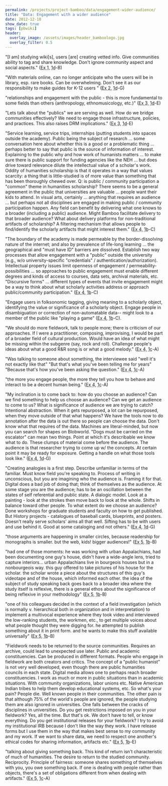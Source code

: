 ```yaml
---
permalink: /projects/project-bamboo/data/engagement-wider-audience/
title: "Data: Engagement with a wider audience"
date: 2012-12-18
show_date: true
tags: [pbwiki]
header:
  overlay_image: /assets/images/header_bamboologo.jpg
  overlay_filter: 0.5
---
```

<p>"[I am] studying wiki[s], users [are] creating vetted info. Give communities ability to tag and share knowledge. Don't ignore community aspect and social aspects." (<span class="glossary-term" title="Initial Impressions and Questions: " what="" do="" you="" hope="" bamboo="" will="" accomplish="" questions="" have="" regarding=""><abbr title="Initial Impressions and Questions: " what="" do="" you="" hope="" bamboo="" will="" accomplish="" questions="" have="" regarding="">Ex 1</abbr></span>, <span class="glossary-term" title="Workshop 1d (Princeton; July 14-16, 2008), Understanding Arts and Humanities Scholarship, brought together interested parties from across the globe to discuss how they work, what challenges they face, and how Bamboo could make their jobs easier."><abbr title="Workshop 1d (Princeton; July 14-16, 2008), Understanding Arts and Humanities Scholarship, brought together interested parties from across the globe to discuss how they work, what challenges they face, and how Bamboo could make their jobs easier.">1d</abbr></span>-B)</p>
<p>"With materials online, can no longer anticipate who the users will be in library, esp. rare books.  Can be overwhelming.  Don't see it as our responsibility to make guides for K-12 users " (<span class="glossary-term" title="Exploring Scholarly Practice: " during="" a="" really="" good="" day="" term="" research="" cycle="" etc.="" what="" productive="" things="" do="" you="" in="" relation="" to="" humanities="" how="" accomplish="" that="" task=""><abbr title="Exploring Scholarly Practice: " during="" a="" really="" good="" day="" term="" research="" cycle="" etc.="" what="" productive="" things="" do="" you="" in="" relation="" to="" humanities="" how="" accomplish="" that="" task="">Ex 2</abbr></span>, <span class="glossary-term" title="Workshop 1d (Princeton; July 14-16, 2008), Understanding Arts and Humanities Scholarship, brought together interested parties from across the globe to discuss how they work, what challenges they face, and how Bamboo could make their jobs easier."><abbr title="Workshop 1d (Princeton; July 14-16, 2008), Understanding Arts and Humanities Scholarship, brought together interested parties from across the globe to discuss how they work, what challenges they face, and how Bamboo could make their jobs easier.">1d</abbr></span>-G)</p>
<p>"relationships and engagement with the public - this is more fundamental to some fields than others (anthropology, ethnomusicology, etc.)" (<span class="glossary-term" title="Common and Uncommon: " what="" are="" common="" themes="" that="" have="" emerged="" from="" your="" exploration="" of="" scholarly="" practices="" based="" on="" discussion="" two="" piqued="" the="" curiosity="" those="" at="" table="" or="" uncommon="" makes="" these="" and=""><abbr title="Common and Uncommon: " what="" are="" common="" themes="" that="" have="" emerged="" from="" your="" exploration="" of="" scholarly="" practices="" based="" on="" discussion="" two="" piqued="" the="" curiosity="" those="" at="" table="" or="" uncommon="" makes="" these="" and="">Ex 3</abbr></span>, <span class="glossary-term" title="Workshop 1d (Princeton; July 14-16, 2008), Understanding Arts and Humanities Scholarship, brought together interested parties from across the globe to discuss how they work, what challenges they face, and how Bamboo could make their jobs easier."><abbr title="Workshop 1d (Princeton; July 14-16, 2008), Understanding Arts and Humanities Scholarship, brought together interested parties from across the globe to discuss how they work, what challenges they face, and how Bamboo could make their jobs easier.">1d</abbr></span>-E)</p>
<p>"Lets talk about the "publics" we are serving as well. How do we bridge communities effectively? We need to engage those infrastructure, policies, and practices.  This also raises DRM implications." (<span class="glossary-term" title="Common and Uncommon: " what="" are="" common="" themes="" that="" have="" emerged="" from="" your="" exploration="" of="" scholarly="" practices="" based="" on="" discussion="" two="" piqued="" the="" curiosity="" those="" at="" table="" or="" uncommon="" makes="" these="" and=""><abbr title="Common and Uncommon: " what="" are="" common="" themes="" that="" have="" emerged="" from="" your="" exploration="" of="" scholarly="" practices="" based="" on="" discussion="" two="" piqued="" the="" curiosity="" those="" at="" table="" or="" uncommon="" makes="" these="" and="">Ex 3</abbr></span>, <span class="glossary-term" title="Workshop 1d (Princeton; July 14-16, 2008), Understanding Arts and Humanities Scholarship, brought together interested parties from across the globe to discuss how they work, what challenges they face, and how Bamboo could make their jobs easier."><abbr title="Workshop 1d (Princeton; July 14-16, 2008), Understanding Arts and Humanities Scholarship, brought together interested parties from across the globe to discuss how they work, what challenges they face, and how Bamboo could make their jobs easier.">1d</abbr></span>-E)</p>
<p>"Service learning, service trips, internships (putting students into spaces outside the academy). Public being the subject of research ... some conversation here about whether this is a good or a problematic thing ... perhaps better to say that public is the source of information of interest. Explaining to the public why and how work of humanists matters ... to make sure there is public support for funding agencies like the NEH ... but does drive toward relevance dilute the intellectual value of a scholar's work.  Oddity of humanities scholarship is that it operates in a way that values scarcity:  a thing that is little-studied is of more value than something that has been thoroughly chewed over. Q:  is public / community participation a "common" theme in humanities scholarship? There seems to be a general agreement in the public that universities are valuable ... people want their kids to attend. In visual arts, certainly ... anything that requires an audience ... but perhaps not all disciplines are engaged in making public / community participation happen. Any field can benefit by delivering what one knows to a broader (including a public) audience.  Might Bamboo facilitate delivery to that broader audience?  What about delivery platforms for non-traditional artifacts of scholarship?  A filtering mechanism that allows people to find/identify the scholarly artifacts that might interest them." (<span class="glossary-term" title="Unpacking a Commonality: " what="" discrete="" practices="" are="" involved="" in="" these="" themes="" outstanding="" issues="" need="" to="" be="" addressed="" regards=""><abbr title="Unpacking a Commonality: " what="" discrete="" practices="" are="" involved="" in="" these="" themes="" outstanding="" issues="" need="" to="" be="" addressed="" regards="">Ex 4</abbr></span>, <span class="glossary-term" title="Workshop 1b (Chicago; May 15-17, 2008), Understanding Arts and Humanities Scholarship, brought together interested parties from across the globe to discuss how they work, what challenges they face, and how Bamboo could make their jobs easier."><abbr title="Workshop 1b (Chicago; May 15-17, 2008), Understanding Arts and Humanities Scholarship, brought together interested parties from across the globe to discuss how they work, what challenges they face, and how Bamboo could make their jobs easier.">1b</abbr></span>-C)</p>
<p>"The boundary of the academy is made permeable by the border-dissolving nature of the internet; and also by prevalence of life-long learning ... the geographical and "must have ID" barriers are dissolved. Establish two way processes that allow engagement with a "public" outside the university (e.g., w/o university-specific "credentials" / authentication/authorization). Intellectual property issues limit openness of engagement / permeability-possibilities ... so approaches to public engagement must enable different degrees and kinds of access to courses, data sets, archival materials, etc. "Discursive forms" ... different types of events that invite engagement might be a way to think about what scholarly activities address or approach public/community participation." (<span class="glossary-term" title="Unpacking a Commonality: " what="" discrete="" practices="" are="" involved="" in="" these="" themes="" outstanding="" issues="" need="" to="" be="" addressed="" regards=""><abbr title="Unpacking a Commonality: " what="" discrete="" practices="" are="" involved="" in="" these="" themes="" outstanding="" issues="" need="" to="" be="" addressed="" regards="">Ex 4</abbr></span>, <span class="glossary-term" title="Workshop 1b (Chicago; May 15-17, 2008), Understanding Arts and Humanities Scholarship, brought together interested parties from across the globe to discuss how they work, what challenges they face, and how Bamboo could make their jobs easier."><abbr title="Workshop 1b (Chicago; May 15-17, 2008), Understanding Arts and Humanities Scholarship, brought together interested parties from across the globe to discuss how they work, what challenges they face, and how Bamboo could make their jobs easier.">1b</abbr></span>-C)</p>
<p>"Engage users in folksonomic tagging, giving meaning to a scholarly object, identifying the value or significance of a scholarly object. Engage people in disambiguation or correction of non-automatable data-- might look to a member of the public like "playing a game" (<span class="glossary-term" title="Unpacking a Commonality: " what="" discrete="" practices="" are="" involved="" in="" these="" themes="" outstanding="" issues="" need="" to="" be="" addressed="" regards=""><abbr title="Unpacking a Commonality: " what="" discrete="" practices="" are="" involved="" in="" these="" themes="" outstanding="" issues="" need="" to="" be="" addressed="" regards="">Ex 4</abbr></span>, <span class="glossary-term" title="Workshop 1b (Chicago; May 15-17, 2008), Understanding Arts and Humanities Scholarship, brought together interested parties from across the globe to discuss how they work, what challenges they face, and how Bamboo could make their jobs easier."><abbr title="Workshop 1b (Chicago; May 15-17, 2008), Understanding Arts and Humanities Scholarship, brought together interested parties from across the globe to discuss how they work, what challenges they face, and how Bamboo could make their jobs easier.">1b</abbr></span>-C).</p>
<p>"We should do more fieldwork, talk to people more; there is criticism of our approaches. If I were a practitioner, composing, improvising, I would be part of a broader field of cultural production.  Would have an idea of what might be missing within the subgenre (say, rock and roll). Challenge people's ideas about what a good R&R song is or what a good melody." (<span class="glossary-term" title="Unpacking a Commonality: " what="" discrete="" practices="" are="" involved="" in="" these="" themes="" outstanding="" issues="" need="" to="" be="" addressed="" regards=""><abbr title="Unpacking a Commonality: " what="" discrete="" practices="" are="" involved="" in="" these="" themes="" outstanding="" issues="" need="" to="" be="" addressed="" regards="">Ex 4</abbr></span>, <span class="glossary-term" title="Workshop 1c (Paris; June 9-11, 2008), Understanding Arts and Humanities Scholarship, brought together interested parties from across the globe to discuss how they work, what challenges they face, and how Bamboo could make their jobs easier."><abbr title="Workshop 1c (Paris; June 9-11, 2008), Understanding Arts and Humanities Scholarship, brought together interested parties from across the globe to discuss how they work, what challenges they face, and how Bamboo could make their jobs easier.">1c</abbr></span>-A)</p>
<p>"Was talking to someone about something, the interviewee said "well it's not exactly like that" "But that's what you've been telling me for years" "Because that's how you've been asking the question." (<span class="glossary-term" title="Unpacking a Commonality: " what="" discrete="" practices="" are="" involved="" in="" these="" themes="" outstanding="" issues="" need="" to="" be="" addressed="" regards=""><abbr title="Unpacking a Commonality: " what="" discrete="" practices="" are="" involved="" in="" these="" themes="" outstanding="" issues="" need="" to="" be="" addressed="" regards="">Ex 4</abbr></span>, <span class="glossary-term" title="Workshop 1c (Paris; June 9-11, 2008), Understanding Arts and Humanities Scholarship, brought together interested parties from across the globe to discuss how they work, what challenges they face, and how Bamboo could make their jobs easier."><abbr title="Workshop 1c (Paris; June 9-11, 2008), Understanding Arts and Humanities Scholarship, brought together interested parties from across the globe to discuss how they work, what challenges they face, and how Bamboo could make their jobs easier.">1c</abbr></span>-A)</p>
<p>"the more you engage people, the more they tell you how to behave and interact to be a decent human being." (<span class="glossary-term" title="Unpacking a Commonality: " what="" discrete="" practices="" are="" involved="" in="" these="" themes="" outstanding="" issues="" need="" to="" be="" addressed="" regards=""><abbr title="Unpacking a Commonality: " what="" discrete="" practices="" are="" involved="" in="" these="" themes="" outstanding="" issues="" need="" to="" be="" addressed="" regards="">Ex 4</abbr></span>, <span class="glossary-term" title="Workshop 1c (Paris; June 9-11, 2008), Understanding Arts and Humanities Scholarship, brought together interested parties from across the globe to discuss how they work, what challenges they face, and how Bamboo could make their jobs easier."><abbr title="Workshop 1c (Paris; June 9-11, 2008), Understanding Arts and Humanities Scholarship, brought together interested parties from across the globe to discuss how they work, what challenges they face, and how Bamboo could make their jobs easier.">1c</abbr></span>-A)</p>
<p>"My inclination is to come back to:  how do you choose an audience? Can we find something to help us choose an audience? Can we get an audience to come to us? What is significance of audience we are trying to catch? Intentional abstraction. When it gets repurposed, a lot can be repurposed, when they move outside of that what happens?   We have the tools now to do annotation after the data is out there so people can choose the data. Don't know what that requires of the data. Machines are literal-minded, but now you can search for shapes on Blobworld. "Dogs must be carried on the escalator" can mean two things. Point at which it's describable we know what to do. These clumps of material come before the audience. The audience is that researcher trying to come up w/ the concepts. At certain point it may be ready for exposure. Getting a handle on what those tools look like." (<span class="glossary-term" title="Unpacking a Commonality: " what="" discrete="" practices="" are="" involved="" in="" these="" themes="" outstanding="" issues="" need="" to="" be="" addressed="" regards=""><abbr title="Unpacking a Commonality: " what="" discrete="" practices="" are="" involved="" in="" these="" themes="" outstanding="" issues="" need="" to="" be="" addressed="" regards="">Ex 4</abbr></span>, <span class="glossary-term" title="Workshop 1d (Princeton; July 14-16, 2008), Understanding Arts and Humanities Scholarship, brought together interested parties from across the globe to discuss how they work, what challenges they face, and how Bamboo could make their jobs easier."><abbr title="Workshop 1d (Princeton; July 14-16, 2008), Understanding Arts and Humanities Scholarship, brought together interested parties from across the globe to discuss how they work, what challenges they face, and how Bamboo could make their jobs easier.">1d</abbr></span>-G)</p>
<p>"Creating analogies is a first step. Describe unfamiliar in terms of the familiar. Must know field you're speaking to. Process of writing in unconscious, but you are imagining who the audience is. Framing it for that. Digital does a bad job of doing that; think of themselves as the audience. At some stage you are the audience; has to be an oscillation between the states of self referential and public state. A dialogic model. Look at a painting - look at the strokes then move back to look at the whole. Shifts in balance toward other people. To what extent do we choose an audience? Done workshops for graduate students and faculty on how to get published. But History projects - catalogues of baseball cards, blueprints, and posters. Doesn't really serve scholars' aims all that well.  Sifting has to be with users and use behind it. Good at some cataloging and not others." (<span class="glossary-term" title="Unpacking a Commonality: " what="" discrete="" practices="" are="" involved="" in="" these="" themes="" outstanding="" issues="" need="" to="" be="" addressed="" regards=""><abbr title="Unpacking a Commonality: " what="" discrete="" practices="" are="" involved="" in="" these="" themes="" outstanding="" issues="" need="" to="" be="" addressed="" regards="">Ex 4</abbr></span>, <span class="glossary-term" title="Workshop 1d (Princeton; July 14-16, 2008), Understanding Arts and Humanities Scholarship, brought together interested parties from across the globe to discuss how they work, what challenges they face, and how Bamboo could make their jobs easier."><abbr title="Workshop 1d (Princeton; July 14-16, 2008), Understanding Arts and Humanities Scholarship, brought together interested parties from across the globe to discuss how they work, what challenges they face, and how Bamboo could make their jobs easier.">1d</abbr></span>-G)</p>
<p>"those arguments are happening in smaller circles, because readership for monographs is smaller. but the web, kids!  bigger audiences!" (<span class="glossary-term" title="Unpacking the Uncommon: " what="" discrete="" practices="" are="" involved="" in="" these="" themes="" outstanding="" issues="" need="" to="" be="" addressed="" regards=""><abbr title="Unpacking the Uncommon: " what="" discrete="" practices="" are="" involved="" in="" these="" themes="" outstanding="" issues="" need="" to="" be="" addressed="" regards="">Ex 5</abbr></span>, <span class="glossary-term" title="Workshop 1b (Chicago; May 15-17, 2008), Understanding Arts and Humanities Scholarship, brought together interested parties from across the globe to discuss how they work, what challenges they face, and how Bamboo could make their jobs easier."><abbr title="Workshop 1b (Chicago; May 15-17, 2008), Understanding Arts and Humanities Scholarship, brought together interested parties from across the globe to discuss how they work, what challenges they face, and how Bamboo could make their jobs easier.">1b</abbr></span>-B)</p>
<p>"had one of those moments: he was working with urban Appalachians, had been documenting one guy's house, didn't have a wide-angle lens, tried to capture interiors... urban Appalachians live in bourgeois houses but in a nonbourgeois way. this guy offered to take pictures of his house for the scholar.  the scholar wrote a piece about the structures of this guy's videotape and of the house, which informed each other. the idea of the subject of study speaking back goes back to a broader idea where the study itself is reflexive, there is a general ethos about the significance of being reflexive in your methodology" (<span class="glossary-term" title="Unpacking the Uncommon: " what="" discrete="" practices="" are="" involved="" in="" these="" themes="" outstanding="" issues="" need="" to="" be="" addressed="" regards=""><abbr title="Unpacking the Uncommon: " what="" discrete="" practices="" are="" involved="" in="" these="" themes="" outstanding="" issues="" need="" to="" be="" addressed="" regards="">Ex 5</abbr></span>, <span class="glossary-term" title="Workshop 1b (Chicago; May 15-17, 2008), Understanding Arts and Humanities Scholarship, brought together interested parties from across the globe to discuss how they work, what challenges they face, and how Bamboo could make their jobs easier."><abbr title="Workshop 1b (Chicago; May 15-17, 2008), Understanding Arts and Humanities Scholarship, brought together interested parties from across the globe to discuss how they work, what challenges they face, and how Bamboo could make their jobs easier.">1b</abbr></span>-B)</p>
<p>"one of his colleagues decided in the context of a field investigation (which is normally v. hierarchical both in organization and in interpretation) to implement a multivocal experience where they took video and interviewed the low-ranking students, the workmen, etc., to get multiple voices about what people thought they were digging for. he attempted to publish something about it in print form. and he wants to make this stuff available universally" (<span class="glossary-term" title="Unpacking the Uncommon: " what="" discrete="" practices="" are="" involved="" in="" these="" themes="" outstanding="" issues="" need="" to="" be="" addressed="" regards=""><abbr title="Unpacking the Uncommon: " what="" discrete="" practices="" are="" involved="" in="" these="" themes="" outstanding="" issues="" need="" to="" be="" addressed="" regards="">Ex 5</abbr></span>, <span class="glossary-term" title="Workshop 1b (Chicago; May 15-17, 2008), Understanding Arts and Humanities Scholarship, brought together interested parties from across the globe to discuss how they work, what challenges they face, and how Bamboo could make their jobs easier."><abbr title="Workshop 1b (Chicago; May 15-17, 2008), Understanding Arts and Humanities Scholarship, brought together interested parties from across the globe to discuss how they work, what challenges they face, and how Bamboo could make their jobs easier.">1b</abbr></span>-B)</p>
<p>"Fieldwork needs to be returned to the source communities. Requires an archive, could lead to unexpected use later. Public and academic constituencies. Can be produced in different formats. People who engage in fieldwork are both creators and critics. The concept of a "public humanist" is not very well developed, even though there are public humanities councils in each state. Digital media allows one to perhaps reach broader constituencies. I work as much or more in public situations than in academic situations. With community organizations, labor unions etc. Native American Indian tribes to help them develop educational systems, etc. So what's your pain? People die. Well known people in their communities. The other pain is that although 75% of the world's people are ignored, the people studying them are also ignored in universities. One falls between the cracks of disciplines in universities. Do you get restrictions imposed on you in your fieldwork? Yes, all the time. But that's ok. We don't have to tell, or know everything. Do you get institutional releases for your fieldwork? I try to avoid my institutional IRB because I don't like the way they work. I have release forms but I use them in the way that makes best sense to my community and my work. If we want to share data, we need to respect one another's ethical codes for sharing information, artifacts etc." (<span class="glossary-term" title="Unpacking the Uncommon: " what="" discrete="" practices="" are="" involved="" in="" these="" themes="" outstanding="" issues="" need="" to="" be="" addressed="" regards=""><abbr title="Unpacking the Uncommon: " what="" discrete="" practices="" are="" involved="" in="" these="" themes="" outstanding="" issues="" need="" to="" be="" addressed="" regards="">Ex 5</abbr></span>, <span class="glossary-term" title="Workshop 1b (Chicago; May 15-17, 2008), Understanding Arts and Humanities Scholarship, brought together interested parties from across the globe to discuss how they work, what challenges they face, and how Bamboo could make their jobs easier."><abbr title="Workshop 1b (Chicago; May 15-17, 2008), Understanding Arts and Humanities Scholarship, brought together interested parties from across the globe to discuss how they work, what challenges they face, and how Bamboo could make their jobs easier.">1b</abbr></span>-E)</p>
<p>"talking about giving something back. This kind of return isn't characteristic of much of humanities. The desire to return to the studied community. Reciprocity. Principle of fairness: someone shares something of themselves with you, you owe something back. If one is dealing with people rather than objects, there's a set of obligations different from when dealing with artifacts." (<span class="glossary-term" title="Unpacking the Uncommon: " what="" discrete="" practices="" are="" involved="" in="" these="" themes="" outstanding="" issues="" need="" to="" be="" addressed="" regards=""><abbr title="Unpacking the Uncommon: " what="" discrete="" practices="" are="" involved="" in="" these="" themes="" outstanding="" issues="" need="" to="" be="" addressed="" regards="">Ex 5</abbr></span>, <span class="glossary-term" title="Workshop 1c (Paris; June 9-11, 2008), Understanding Arts and Humanities Scholarship, brought together interested parties from across the globe to discuss how they work, what challenges they face, and how Bamboo could make their jobs easier."><abbr title="Workshop 1c (Paris; June 9-11, 2008), Understanding Arts and Humanities Scholarship, brought together interested parties from across the globe to discuss how they work, what challenges they face, and how Bamboo could make their jobs easier.">1c</abbr></span>-A)</p>
